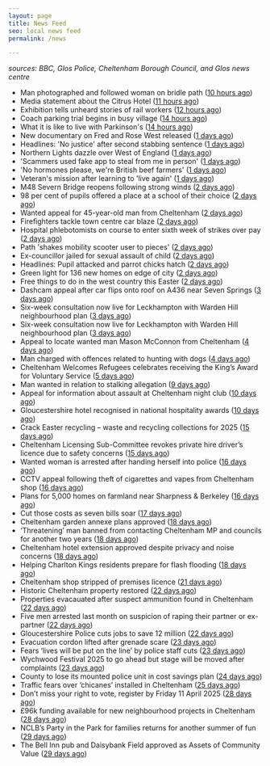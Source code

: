 ```yaml
---
layout: page
title: News Feed
seo: local news feed
permalink: /news

---
```


_sources: BBC, Glos Police, Cheltenham Borough Council, and Glos news centre_

<!-- news_marker starts -->
- Man photographed and followed woman on bridle path ([10 hours ago](https://www.bbc.com/news/articles/clywg70lnwko))
- Media statement about the Citrus Hotel ([11 hours ago](https://www.cheltenham.gov.uk/news/article/3004/media_statement_about_the_citrus_hotel))
- Exhibition tells unheard stories of rail workers ([12 hours ago](https://www.bbc.com/news/articles/cr5der1mr83o))
- Coach parking trial begins in busy village ([14 hours ago](https://www.bbc.com/news/articles/cvg777d297yo))
- What it is like to live with Parkinson's ([14 hours ago](https://www.bbc.com/news/articles/cj3xxen5v0vo))
- New documentary on Fred and Rose West released ([1 days ago](https://www.bbc.com/news/articles/c78j443v77vo))
- Headlines: 'No justice' after second stabbing sentence ([1 days ago](https://www.bbc.com/news/articles/c8epx324pdwo))
- Northern Lights dazzle over West of England ([1 days ago](https://www.bbc.com/news/articles/cpvrlw8xjdmo))
- 'Scammers used fake app to steal from me in person' ([1 days ago](https://www.bbc.com/news/articles/cn05d58jwvdo))
- 'No hormones please, we're British beef farmers' ([1 days ago](https://www.bbc.com/news/articles/cp31qqlq29vo))
- Veteran's mission after learning to 'live again' ([1 days ago](https://www.bbc.com/news/articles/cn5xxn54zz6o))
- M48 Severn Bridge reopens following strong winds ([2 days ago](https://www.bbc.com/news/articles/cq675yzqrveo))
- 98 per cent of pupils offered a place at a school of their choice ([2 days ago](https://gloucesternewscentre.co.uk/98-per-cent-of-pupils-offered-a-place-at-a-school-of-their-choice/))
- Wanted appeal for 45-year-old man from Cheltenham ([2 days ago](https://gloucesternewscentre.co.uk/wanted-appeal-for-45-year-old-man-from-cheltenham/))
- Firefighters tackle town centre car blaze ([2 days ago](https://www.bbc.com/news/articles/cdjlzz2rj3xo))
- Hospital phlebotomists on course to enter sixth week of strikes over pay ([2 days ago](https://gloucesternewscentre.co.uk/hospital-phlebotomists-on-course-to-enter-sixth-week-of-strikes-over-pay/))
- Path 'shakes mobility scooter user to pieces' ([2 days ago](https://www.bbc.com/news/articles/cy70yxyy3ggo))
- Ex-councillor jailed for sexual assault of child ([2 days ago](https://www.bbc.com/news/articles/cql6z67xl5qo))
- Headlines: Pupil attacked and parrot chicks hatch ([2 days ago](https://www.bbc.com/news/articles/cd6j3j9qzy4o))
- Green light for 136 new homes on edge of city ([2 days ago](https://www.bbc.com/news/articles/c5y6lv77rw3o))
- Free things to do in the west country this Easter ([2 days ago](https://www.bbc.com/news/articles/c74nnn2w2vvo))
- Dashcam appeal after car flips onto roof on A436 near Seven Springs ([3 days ago](https://gloucesternewscentre.co.uk/dashcam-appeal-after-car-flips-onto-roof-on-a436-near-seven-springs/))
- Six-week consultation now live for Leckhampton with Warden Hill neighbourhood plan ([3 days ago](https://gloucesternewscentre.co.uk/six-week-consultation-now-live-for-leckhampton-with-warden-hill-neighbourhood-plan-2/))
- Six-week consultation now live for Leckhampton with Warden Hill neighbourhood plan ([3 days ago](https://www.cheltenham.gov.uk/news/article/3003/six-week_consultation_now_live_for_leckhampton_with_warden_hill_neighbourhood_plan))
- Appeal to locate wanted man Mason McConnon from Cheltenham ([4 days ago](https://gloucesternewscentre.co.uk/appeal-to-locate-wanted-man-mason-mcconnon-from-cheltenham/))
- Man charged with offences related to hunting with dogs ([4 days ago](https://gloucesternewscentre.co.uk/man-charged-with-offences-related-to-hunting-with-dogs/))
- Cheltenham Welcomes Refugees celebrates receiving the King’s Award for Voluntary Service ([5 days ago](https://gloucesternewscentre.co.uk/cheltenham-welcomes-refugees-celebrates-receiving-the-kings-award-for-voluntary-service/))
- Man wanted in relation to stalking allegation ([9 days ago](https://gloucesternewscentre.co.uk/man-wanted-in-relation-to-stalking-allegation/))
- Appeal for information about assault at Cheltenham night club ([10 days ago](https://gloucesternewscentre.co.uk/appeal-for-information-about-assault-at-cheltenham-night-club/))
- Gloucestershire hotel recognised in national hospitality awards ([10 days ago](https://gloucesternewscentre.co.uk/gloucestershire-hotel-recognised-in-national-hospitality-awards/))
- Crack Easter recycling – waste and recycling collections for 2025 ([15 days ago](https://www.cheltenham.gov.uk/news/article/3002/crack_easter_recycling_%E2%80%93_waste_and_recycling_collections_for_2025))
- Cheltenham Licensing Sub-Committee revokes private hire driver’s licence due to safety concerns ([15 days ago](https://www.cheltenham.gov.uk/news/article/3001/cheltenham_licensing_sub-committee_revokes_private_hire_drivers_licence_due_to_safety_concerns))
- Wanted woman is arrested after handing herself into police ([16 days ago](https://gloucesternewscentre.co.uk/wanted-woman-is-arrested-after-handing-herself-into-police/))
- CCTV appeal following theft of cigarettes and vapes from Cheltenham shop ([16 days ago](https://gloucesternewscentre.co.uk/cctv-appeal-following-theft-of-cigarettes-and-vapes-from-cheltenham-shop/))
- Plans for 5,000 homes on farmland near Sharpness & Berkeley ([16 days ago](https://www.bbc.co.uk/sounds/play/p0l1v3k3))
- Cut those costs as seven bills soar ([17 days ago](https://www.bbc.co.uk/sounds/play/p0l1mstk))
- Cheltenham garden annexe plans approved ([18 days ago](https://gloucesternewscentre.co.uk/cheltenham-garden-annexe-plans-approved/))
- ‘Threatening’ man banned from contacting Cheltenham MP and councils for another two years ([18 days ago](https://gloucesternewscentre.co.uk/threatening-man-banned-from-contacting-cheltenham-mp-and-councils-for-another-two-years/))
- Cheltenham hotel extension approved despite privacy and noise concerns ([18 days ago](https://gloucesternewscentre.co.uk/cheltenham-hotel-extension-approved-despite-privacy-and-noise-concerns/))
- Helping Charlton Kings residents prepare for flash flooding ([18 days ago](https://www.cheltenham.gov.uk/news/article/3000/helping_charlton_kings_residents_prepare_for_flash_flooding))
- Cheltenham shop stripped of premises licence ([21 days ago](https://gloucesternewscentre.co.uk/cheltenham-shop-stripped-of-premises-licence/))
- Historic Cheltenham property restored ([22 days ago](https://gloucesternewscentre.co.uk/historic-cheltenham-property-restored/))
- Properties evacauated after suspect ammunition found in Cheltenham ([22 days ago](https://gloucesternewscentre.co.uk/propeties-evacauated-after-suspect-ammuintion-found-in-cheltenham/))
- Five men arrested last month on suspicion of raping their partner or ex-partner ([22 days ago](https://gloucesternewscentre.co.uk/five-men-arrested-last-month-on-suspicion-of-raping-their-partner-or-ex-partner/))
- Gloucestershire Police cuts jobs to save 12 million ([22 days ago](https://www.bbc.co.uk/sounds/play/p0l0mzhx))
- Evacuation cordon lifted after grenade scare ([23 days ago](https://gloucesternewscentre.co.uk/evacuation-cordon-lifted-after-grenade-scare/))
- Fears ‘lives will be put on the line’ by police staff cuts ([23 days ago](https://gloucesternewscentre.co.uk/fears-lives-will-be-put-on-the-line-by-police-staff-cuts/))
- Wychwood Festival 2025 to go ahead but stage will be moved after complaints ([23 days ago](https://gloucesternewscentre.co.uk/wychwood-festival-2025-to-go-ahead-but-stage-will-be-moved-after-complaints/))
- County to lose its mounted police unit in cost savings plan ([24 days ago](https://gloucesternewscentre.co.uk/county-to-lose-its-mounted-police-unit-in-cost-savings-plan/))
- Traffic fears over ‘chicanes’ installed in Cheltenham ([25 days ago](https://gloucesternewscentre.co.uk/traffic-fears-over-chicanes-installed-in-cheltenham/))
- Don’t miss your right to vote, register by Friday 11 April 2025 ([28 days ago](https://www.cheltenham.gov.uk/news/article/2999/dont_miss_your_right_to_vote_register_by_friday_11_april_2025))
- £96k funding available for new neighbourhood projects in Cheltenham ([28 days ago](https://www.cheltenham.gov.uk/news/article/2998/96k_funding_available_for_new_neighbourhood_projects_in_cheltenham))
- NCLB’s Party in the Park for families returns for another summer of fun ([29 days ago](https://www.cheltenham.gov.uk/news/article/2997/nclbs_party_in_the_park_for_families_returns_for_another_summer_of_fun))
- The Bell Inn pub and Daisybank Field approved as Assets of Community Value ([29 days ago](https://www.cheltenham.gov.uk/news/article/2996/the_bell_inn_pub_and_daisybank_field_approved_as_assets_of_community_value))

<!-- news_marker ends -->
